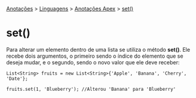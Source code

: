 <link rel="stylesheet" type="text/css" href="../../CSS/dark-theme.css">

[Anotações](../../) > [Linguagens](../Index.md) > [Anotações Apex](./Index.md) > [set()](./ListSet.md)

# set()

Para alterar um elemento dentro de uma lista se utiliza o método **set()**. Ele recebe dois argumentos, o primeiro sendo o índice do elemento que se deseja mudar, e o segundo, sendo o novo valor que ele deve receber: 

```apex
List<String> fruits = new List<String>{'Apple', 'Banana', 'Cherry', 'Date'};

fruits.set(1, 'Blueberry'); //Alterou 'Banana' para 'Blueberry'
```
